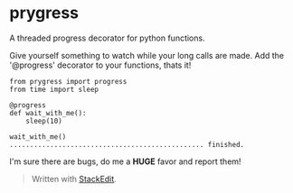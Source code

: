 prygress
=======
A threaded progress decorator for python functions.

Give yourself something to watch while your long calls are made. Add the '@progress' decorator to your functions, thats it!

    from prygress import progress
    from time import sleep
    
    @progress
    def wait_with_me():
	    sleep(10)
	
	wait_with_me()
    ................................................ finished.

I'm sure there are bugs, do me a **HUGE** favor and report them!

> Written with [StackEdit](https://stackedit.io/).
